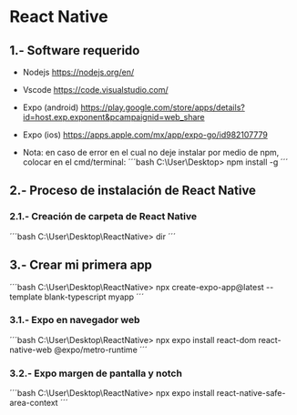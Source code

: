 # React Native

## 1.- Software requerido
- Nodejs https://nodejs.org/en/
- Vscode https://code.visualstudio.com/
- Expo (android) https://play.google.com/store/apps/details?id=host.exp.exponent&pcampaignid=web_share
- Expo (ios) https://apps.apple.com/mx/app/expo-go/id982107779

- Nota: en caso de error en el cual no deje instalar por medio de npm, colocar en el cmd/terminal:
´´´bash
C:\User\Desktop> npm install -g
´´´

## 2.- Proceso de instalación de React Native

### 2.1.- Creación de carpeta de React Native
´´´bash
C:\User\Desktop\ReactNative> dir
´´´

## 3.- Crear mi primera app
´´´bash
C:\User\Desktop\ReactNative> npx create-expo-app@latest --template blank-typescript myapp
´´´

### 3.1.- Expo en navegador web
´´´bash
C:\User\Desktop\ReactNative> npx expo install react-dom react-native-web @expo/metro-runtime
´´´

### 3.2.- Expo margen de pantalla y notch
´´´bash
C:\User\Desktop\ReactNative> npx expo install react-native-safe-area-context
´´´
